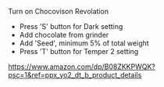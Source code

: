 Turn on Chocovison Revolation
- Press 'S' button for Dark setting
- Add chocolate from grinder
- Add 'Seed', minimum 5% of total weight
- Press 'T' button for Temper 2 setting

https://www.amazon.com/dp/B08ZKKPWQK?psc=1&ref=ppx_yo2_dt_b_product_details
